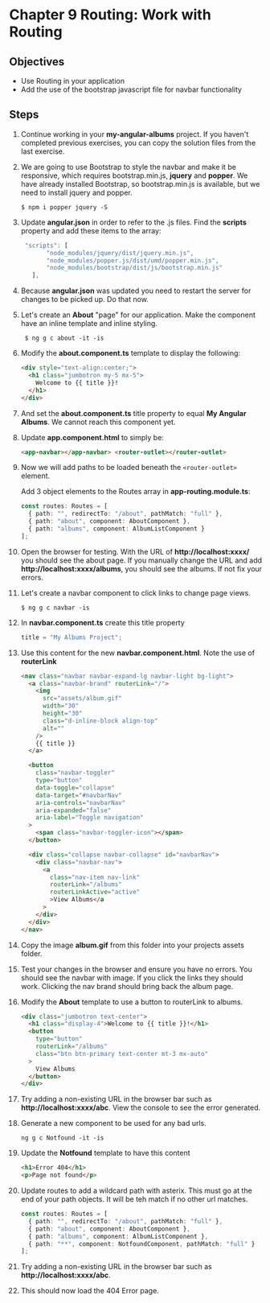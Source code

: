 # Chapter 9 Routing: Work with Routing

## Objectives

- Use Routing in your application
- Add the use of the bootstrap javascript file for navbar functionality

## Steps

1. Continue working in your **my-angular-albums** project. If you haven't completed previous exercises, you can copy the solution files from the last exercise.

2. We are going to use Bootstrap to style the navbar and make it be responsive, which requires bootstrap.min.js, **jquery** and **popper**. We have already installed Bootstrap, so bootstrap.min.js is available, but we need to install jquery and popper.

   ```console
   $ npm i popper jquery -S
   ```

3. Update **angular.json** in order to refer to the .js files. Find the **scripts** property and add these items to the array:

   ```javascript
    "scripts": [
          "node_modules/jquery/dist/jquery.min.js",
          "node_modules/popper.js/dist/umd/popper.min.js",
          "node_modules/bootstrap/dist/js/bootstrap.min.js"
      ],
   ```

4. Because **angular.json** was updated you need to restart the server for changes to be picked up. Do that now.

5. Let's create an **About** "page" for our application. Make the component have an inline template and inline styling.

   ```console
    $ ng g c about -it -is
   ```

6. Modify the **about.component.ts** template to display the following:

   ```html
   <div style="text-align:center;">
     <h1 class="jumbotron my-5 mx-5">
       Welcome to {{ title }}!
     </h1>
   </div>
   ```

7. And set the **about.component.ts** title property to equal **My Angular Albums**. We cannot reach this component yet.

8. Update **app.component.html** to simply be:

   ```html
   <app-navbar></app-navbar> <router-outlet></router-outlet>
   ```

9) Now we will add paths to be loaded beneath the `<router-outlet>` element.

   Add 3 object elements to the Routes array in **app-routing.module.ts**:

   ```typescript
   const routes: Routes = [
     { path: "", redirectTo: "/about", pathMatch: "full" },
     { path: "about", component: AboutComponent },
     { path: "albums", component: AlbumListComponent }
   ];
   ```

10. Open the browser for testing. With the URL of **http://localhost:xxxx/** you should see the about page. If you manually change the URL and add **http://localhost:xxxx/albums**, you should see the albums. If not fix your errors.

11. Let's create a navbar component to click links to change page views.

    ```console
    $ ng g c navbar -is
    ```

12. In **navbar.component.ts** create this title property

    ```javascript
    title = "My Albums Project";
    ```

13. Use this content for the new **navbar.component.html**. Note the use of **routerLink**

    ```html
    <nav class="navbar navbar-expand-lg navbar-light bg-light">
      <a class="navbar-brand" routerLink="/">
        <img
          src="assets/album.gif"
          width="30"
          height="30"
          class="d-inline-block align-top"
          alt=""
        />
        {{ title }}
      </a>

      <button
        class="navbar-toggler"
        type="button"
        data-toggle="collapse"
        data-target="#navbarNav"
        aria-controls="navbarNav"
        aria-expanded="false"
        aria-label="Toggle navigation"
      >
        <span class="navbar-toggler-icon"></span>
      </button>

      <div class="collapse navbar-collapse" id="navbarNav">
        <div class="navbar-nav">
          <a
            class="nav-item nav-link"
            routerLink="/albums"
            routerLinkActive="active"
            >View Albums</a
          >
        </div>
      </div>
    </nav>
    ```

14. Copy the image **album.gif** from this folder into your projects assets folder.

15. Test your changes in the browser and ensure you have no errors. You should see the navbar with image. If you click the links they should work. Clicking the nav brand should bring back the album page.

16. Modify the **About** template to use a button to routerLink to albums.

    ```html
    <div class="jumbotron text-center">
      <h1 class="display-4">Welcome to {{ title }}!</h1>
      <button
        type="button"
        routerLink="/albums"
        class="btn btn-primary text-center mt-3 mx-auto"
      >
        View Albums
      </button>
    </div>
    ```

17. Try adding a non-existing URL in the browser bar such as **http://localhost:xxxx/abc**. View the console to see the error generated.

18. Generate a new component to be used for any bad urls.

    ```console
    ng g c Notfound -it -is
    ```

19. Update the **Notfound** template to have this content

    ```html
    <h1>Error 404</h1>
    <p>Page not found</p>
    ```

20. Update routes to add a wildcard path with asterix. This must go at the end of your path objects. It will be teh match if no other url matches.

    ```typescript
    const routes: Routes = [
      { path: "", redirectTo: "/about", pathMatch: "full" },
      { path: "about", component: AboutComponent },
      { path: "albums", component: AlbumListComponent },
      { path: "**", component: NotfoundComponent, pathMatch: "full" }
    ];
    ```

21. Try adding a non-existing URL in the browser bar such as **http://localhost:xxxx/abc**.

22. This should now load the 404 Error page.
